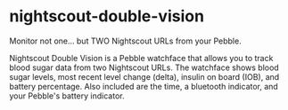 # nightscout-double-vision
Monitor not one... but TWO Nightscout URLs from your Pebble.

Nightscout Double Vision is a Pebble watchface that allows you to track blood sugar data from two Nightscout URLs. The watchface shows blood sugar levels, most recent level change (delta), insulin on board (IOB), and battery percentage. Also included are the time, a bluetooth indicator, and your Pebble's battery indicator.
